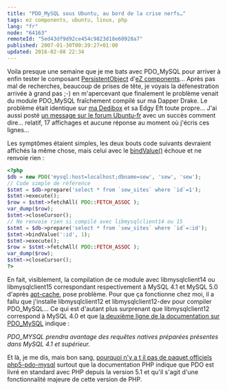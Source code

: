 ```yaml
---
title: "PDO_MySQL sous Ubuntu, au bord de la crise nerfs…"
tags: ez components, ubuntu, linux, php
lang: "fr"
node: "64163"
remoteId: "5ed43df9d92ce454c9823d18e60928a7"
published: 2007-01-30T00:39:27+01:00
updated: 2016-02-08 22:34
---
```


Voila presque une semaine que je me bats avec
PDO_MySQL
pour arriver à enfin tester le composant
[PersistentObject](http://ezcomponents.org/docs/tutorials/PersistentObject)
d'[eZ components](http://ezcomponents.org)… Après pas mal de recherches,
beaucoup de prises de tête, je voyais la défenestration arrivée à grand pas ;-)
en m'apercevant que finalement le problème venait du module
PDO_MySQL
fraîchement compilé sur ma Dapper Drake.
Le problème était identique sur [ma Dedibox](/post/migration-sur-dedipwet) et sa
Edgy Eft toute propre… J'ai aussi posté [un message sur le forum
Ubuntu-fr](http://forum.ubuntu-fr.org/viewtopic.php?id=92079) avec un succès
comment dire… relatif, 17 affichages et aucune réponse au moment où j'écris
ces lignes…


Les symptômes étaient simples, les deux bouts code suivants devraient affichés
la même chose, mais celui avec le
[bindValue()](http://fr2.php.net/manual/en/function.pdostatement-bindvalue.php)
échoue et ne renvoie rien :

``` php
<?php
$db = new PDO('mysql:host=localhost;dbname=sew', 'sew', 'sew');
// Code simple de référence
$stmt = $db->prepare('select * from `sew_sites` where `id`=1');
$stmt->execute();
$row = $stmt->fetchAll( PDO::FETCH_ASSOC );
var_dump($row);
$stmt->closeCursor();
// Ne renvoie rien si compilé avec libmysqlclient14 ou 15
$stmt = $db->prepare('select * from `sew_sites` where `id`=:id');
$stmt->bindValue(':id', 1);
$stmt->execute();
$row = $stmt->fetchAll( PDO::FETCH_ASSOC );
var_dump($row);
$stmt->closeCursor();
?>
```


En fait, visiblement, la compilation de ce module avec libmysqlclient14 ou
libmysqlclient15 correspondant respectivement à MySQL 4.1 et MySQL 5.0 d'après
[apt-cache](http://pwet.fr/man/linux/administration_systeme/apt_cache), pose
problème. Pour que ça fonctionne chez moi, il a fallu que j'installe
libmysqlclient12 et libmysqlclient12-dev pour compiler PDO_MySQL… Ce qui est
d'autant plus surprenant que libmysqlclient12 correspond à MySQL 4.0 et que [la
deuxième ligne de la documentation sur
PDO_MySQL](http://fr2.php.net/manual/fr/ref.pdo-mysql.php) indique :


*PDO_MYSQL prendra avantage des requêtes natives préparées présentes dans MySQL 4.1 et supérieur.*


Et là, je me dis, mais bon sang, [pourquoi n'y a t il pas de paquet officiels
php5-pdo-mysql](https://bugs.launchpad.net/ubuntu/+source/php5/+bug/50353)
surtout que la documentation PHP indique que PDO est livré en standard avec PHP
depuis la version 5.1 et qu'il s'agit d'une fonctionnalité majeure de cette
version de PHP.
